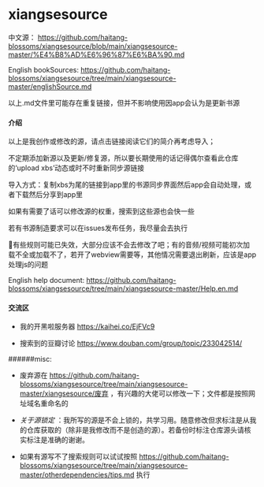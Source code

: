 # xiangsesource

中文源： https://github.com/haitang-blossoms/xiangsesource/blob/main/xiangsesource-master/%E4%B8%AD%E6%96%87%E6%BA%90.md

English bookSources: https://github.com/haitang-blossoms/xiangsesource/tree/main/xiangsesource-master/englishSource.md

以上.md文件里可能存在重复链接，但并不影响使用因app会认为是更新书源

#### 介绍
以上是我创作或修改的源，请点击链接阅读它们的简介再考虑导入；

不定期添加新源以及更新/修复源，所以要长期使用的话记得偶尔查看此仓库的‘upload xbs’动态或时不时重新同步源链接

导入方式：复制xbs为尾的链接到app里的书源同步界面然后app会自动处理，或者下载然后分享到app里

如果有需要了话可以修改源的权重，搜索到这些源也会快一些

若有书源制造要求可以在issues发布任务，我尽量会去执行

🗿有些规则可能已失效，大部分应该不会去修改了吧；有的音频/视频可能初次加载不全或加载不了，若开了webview需要等，其他情况需要退出刷新，应该是app处理js的问题

English help document: https://github.com/haitang-blossoms/xiangsesource/tree/main/xiangsesource-master/Help.en.md

#### 交流区

- 我的开黑啦服务器 https://kaihei.co/EjFVc9

- 搜索到的豆瓣讨论 https://www.douban.com/group/topic/233042514/

######misc:

- 废弃源在 https://github.com/haitang-blossoms/xiangsesource/tree/main/xiangsesource-master/xiangsesource/废弃 ，有兴趣的大佬可以修改一下；文件都是按照网址域名重命名的

- _关于源锁定_ ：我所写的源是不会上锁的，共学习用。随意修改但求标注是从我的仓库获取的（除非是我修改而不是创造的源）。若备份时标注仓库源头请核实标注是准确的谢谢。
- 如果有源写不了搜索规则可以试试按照 https://github.com/haitang-blossoms/xiangsesource/tree/main/xiangsesource-master/otherdependencies/tips.md 执行
